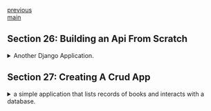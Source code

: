 <!--
// cSpell:ignore pythonanywhere Postgre pypyodbc venv startproject asgi wsgi startapp djangorestframework psycopg2 countriesdb makemigrations sqlmigrate showmigrations serializers runserver createsuperuser name_icontains arser urlpatterns startsalt endsalt puml messagebox textvariable mainloop pady padx columnspan yview yscrollcommand sqlserver fetchall showinfo curselction askokcancel
-->

[previous](section_23_25_git_django.md)\
[main](../README.md)

## Section 26: Building an Api From Scratch

<details>
<summary>
Another Django Application. 
</summary>

### What is an API

Api Application programing interface, a set of specification for how programs interact with one another.

### Creating and activating a virtual environment

another case where we need a virtual environment.

```sh
mkdir project
python -m venv env_name
env_name\scripts\activate.sh

deactivate
```

### Installing Django and Django REST Framework

while we are inside the virtual environment.
(only works for me when i am in the windows console, not even powershell)

```sh
python -m pip install django
python -m django --version
python -m pip install djangorestframework
```

### Creating a new Django project and app

```sh
django-admin.py startproject worldCountries .
ls worldCountries
python manage.py startapp countries
ls countries
```

the project folder has:

- manage.py
- asgi.py
- settings.py
- urls.py
- wsgi.py

the app folder has

- migration folder
- python init file
- admin.py
- models.py
- tests.py
- views.py

### Register app with Django

we go to the settings.py file and we add the apps we installed to the **INSTALLED_APPS** list in the file.

we also add something to the middleware lists

### installing PostgreSQL Database Server

going to [postgresql website](https://www.postgresql.org/) and downloading the file

(or using a [docker](https://hub.docker.com/_/postgres))

we need to decide on a password and a port to use.

```sh
docker container run --name some-postgres -e POSTGRES_PASSWORD=<password> -d postgres
```

### Django and PostgreSQL Database Setup

we need the postgres installed, a running database, and the **Psycopg2** package installed. we need to configure the database setting inside the **settings.py** file of our project.

inside postgreSQL

- create new data

```sh
python -m pip instal psycopg2
```

setting.py file. before:

```py
DATABASES = {
    'default': {
        'ENGINE':'django.db.backends.sqlite',
        'NAME': os.path.join(BASE_DIR,'dn.sqlite3'),
    }
}
```

setting.py file. after:

```py
DATABASES = {
    'default': {
        'ENGINE':'django.db.backends.postgresql',
        'NAME': 'countriesdb',
        'USER': 'postgres'
        'PASSWORD': #some password
        'HOST': '127.0.0.1',
        'PORT': '5432'
    }
}
```

### Running Initial Migration

a migration is how we update the schema from the python class into the database. this can be adding a field, adding or deleting models, etc.\
A model is a class that represents a table or a collection in the database, so migrations are records of changes to the database based on changes to the python model. the migrations files are stored in the "migrations" folder of the app.

commands

- migrate - apply and un-apply migrations.
- makemigrations - create migration.
- sqlmigrate - display sql statement for the migration
- showmigrations - list project migrations and their status

```sh
venv\scripts\activate
python manage.py migrate #run migrations
python manage.py showmigrations
```

the initial migration creates the following tables:

- auth_group
- auth_group_permissions
- auth_permissions
- auth_user
- auth_user_groups
- auth_user_groups_permissions
- django_admin_log
- django_content_type
- django_migrations
- django_session

### Creating a Django Model

a model is a class that represents a table or collections.

we open the "models.py" file and create a class the derives from the Model class. we then add attributes to the class that represent sql attributes.

the primary key is added automatically and is called "Id". we also add an inner class to control the ordering for how the table is shown.

```py
from django.db import models

class Countries(models.Model):
    name = models.CharField(max_length=50, blank=False, default='')
    capital = models.CharField(max_length=50, blank=False, default='')

    class Meta:
        ordering = ("id",)
```

### Creating and Applying New Migration

we want to push the changes from the python model into the database.

```sh
python manage.py makemigrations <migration_name>
python manage.py showmigrations
python manage.py migrate <migration_name>
```

a new file is created inside the migrations folder, which defines the model and the operations on it, in this case, creating the model itself with the correct fields.

### Creating a Serializer Class

> A QuerySet represents a collection of objects from your database.\
> It can have zero, one or many **filters**. Filters narrow don the query result based on the given parameters.\
> in SQL terms, a QuerySet equates to a **SELECT** statement, and a filter is a limiting clause such as **WHERE** or **LIMIT**.

A serializer allow us to convert data from our class into a format such as json, xml or yaml files, which can be transferred over the network or stored.

we crate a "serializers.py" file in our project folder. the base class of ModelSerializer populates the field and creates validators.

```py
from rest_framework import serializers
from countries.models import Countries

class CountriesSerializers(serializers.ModelSerializer):

    class Meta:
        model=Countries
        fields = ('id','name','capital')
```

### Starting and stopping Django Development Server

django has light-weight development server that we can use to test our website.

the server has a hot-reload functionality, so if we make changes to our code, it restarts itself to include them

```py
python manage.py runserver 8080
```

### Creating a Superuser Account

each django website has an administrative zone, which we got to by going to the website url and adding '/admin' to the address line. we need to log-in with a super user, so we first create one.

```sh
python manage.py createsuperuser
#name
#email
#password
```

now we can access the administrative zone and we can view the users and permissions and eventually manage the apps attached to it.

### Creating Views

a view takes a web request and returns a response or do an action. this can mean performing an operation or returning (rendering) an html response.

django has two types of views

- function based views (FBV)
- class based view (CBV)

the views reside inside the "views.py" file.

we have some imports, and we make use of a decorator to take both the 'GET' and 'POST' requests.

```py
from django.shortcuts import render
from django.http.response import JsonResponse
from rest_framework import status
from rest_framework.decorators import api_view
from rest_framework.parsers import JSONParser

from countries.models import Countries
from countries.serializers import CountriesSerializer

@api_view(['GET','POST'])
def countries_list(request):
    if request.method == 'GET':
        countries = Countries.objects.all()

        name = request.GET.get('name',None)
        if name is not None:
            countries = countries.filter(name_icontains=name) #filter

        countries_serializer = CountriesSerializer(countries,many=True)
        return JsonResponse(countries_serializer.data, safe=False) #default status code is 200
        #safe = False for objects serialization

    elif request.method == 'POST':
        countries_data = JSONParser().parse(request)
        countries_serializer = CountriesSerializer(data = countries_data)

        if countries_serializer.is_valid():
            countries_serializer.save()
            return JsonResponse(countries_serializer.data, status=status.HTTP_201_CREATED)

        return JsonResponse(countries_serializer.errors, status=status.HTTP_400_BAD_REQUEST)

@api_view(['GET','PUT','DELETE'])
def countries_detail(request, pk): #pk is primary key
    try:
        countries = Countries.objects.get(pk=pk)
    except Countries.DoesNotExist:
        return JsonResponse({'message': "The country doesn't exist"},status=status.HTTP_404_NOT_FOUND)

    if request.method == 'GET':
        countries_serializer=CountriesSerializer(countries)
        return JsonResponse(countries_serializer.data)

    elif request.method == 'PUT':
        countries_data = JSONParser().parse(request)
        countries_serializer = CountriesSerializer(countries,data = countries_data)

        if countries_serializer.is_valid():
            countries_serializer.save()
            return JsonResponse(countries_serializer.data)

        return JsonResponse(countries_serializer.errors, status=status.HTTP_400_BAD_REQUEST)

    elif request.method == 'DELETE':
        countries.delete()
        return JsonResponse({'message': "The country was deleted successfully"},status=status.HTTP_204_NO_CONTENT)

```

### Mapping Views to URL

now that we created the views, we want to map the view functions to a url. so that accessing the URL triggers the specified view.

| Url                 | Method         | View function          |
| ------------------- | -------------- | ---------------------- |
| "/api/countries"    | GET,POST       | views.countries_list   |
| "/api/countries/id" | GET,PUT,DELETE | views.countries.detail |
| "/admin"            | GET            | admin.site.urls        |

this is done in the url configuration file "urls.py"

here we use some regex, the `r` prefix to the string means we use a raw-string, so we won't take into account python escape characters and so on. (so we don't need to escape the slashes)

- `^` - start of line
- `$` - end of line
- `+` - one or more of the previous token
- `[0-9]` - match any digit, similar to `\d`
- `(?P<pk>)` - capture group named pk

```py
from .django.urls import path
from countries import views

urlpatterns = [
    url(r'^api/countries$',views.countries_list),
    url(r'^api/countries/(?P<pk>[0-9]+)$',views.countries_detail),
]
```

we need to match the project urls to the the app urls, so we go to the main "urls.py" file.

```py
from django.contrib import admin
from django.urls import path
from django.conf.urls import url, include

urlpatterns= [
    path('admin/', admin.site.urls),
    url(r'^',include('countries.urls'))
]
```

### Register Model with Admin Site

```sh
python manage.py runserver
```

we go to the site, enter the user name and account.

and now we want to register the countries model.

inside the apps "admin.py" file

```py
from django.contrib import admin
from .models import Countries

admin.site.register(Countries)
```

we will see the changes in the admin site, and now we see the model.

### Creating Model Objects

model objects are records in the table, so from the admin zone,we can press 'add' to add a country. we get some fields to fill up with records. the name of the countries aren't showing so we need to update our model class with the string representation function.

```py
from django.db import models

class Countries(models.Model):
    name = models.CharField(max_length=50, blank=False, default='')
    capital = models.CharField(max_length=50, blank=False, default='')

    def __str__(self):
        return self.name

    class Meta:
        ordering = ("id",)
```

now we see the countries and not just 'object(1)', we can edit each object and see the history of each record.

### Testing API with Postman

[Postman](www.postman.com) is an api client that allows to send API requests, we can use it to experiment and test our apis. we can save our requests, share them and so on.

to create a country, we add a url, choose the POST method, and switch to the "Body" tab, choose "Json" and insert the object to the body.

```json
{
  "name": "Denmark",
  "capital": "Copenhagen"
}
```

we can do Get for all objects, get a country by id, update the data with PUT or remove it with the DELETE method.

</details>

## Section 27: Creating A Crud App

<details>
<summary>
a simple application that lists records of books and interacts with a database.
</summary>

### What is CRUD

CRUD - create, read, update, delete.\
the four basic operations that we perform on a database. creating records, reading them, updating them and removing them.

we will have python application that interacts with the database.

### Application Design and Sketch

a mockup of how the app will look:

- fields for input
- a button to add
- listbox area of all the records
- buttons:
  - view
  - clear
  - exit
  - modify
  - delete

```puml
@startsalt
title My Books Application
{
{
book title<&book>:|"title"|author:|"author"|isbn:|"isbn"|\t|[add]
}
{SI
   book1
   book2
   "\t\t\t\t\t\t\t"
}
{
[view]|[clear]|[exit]|[modify]|[delete]
}
}

@endsalt
```

### Creating app GUI:

we start with the gui side of our code. we go back to the Tkinter module with the widgets

the most basic way to start is to create a Tk object and start running.

```py
from tkinter import Tk

root = Tk()
root.mainloop()
```

next we want to add a title to the application window, add background color and define a set size for it and stop the user from changing the size

```py
root = Tk()
root.title("app title!")
root.configure(background="light green") #bg
root.geometry("850x500")
root.resizable(width=False,height=False)
root.mainloop()
```

next we want to add the Labels in the correct places according to the grid, add the variables to store user inputs, and add the Entry widgets that the user writes to.

```py
title_label =ttk.Label(root, text="Title", background="light green", font = ("TKDfaultFont",16))
title_label.grid(row=0, column=0, sticky=tkinter.W)
title_text = StringVar()
title_entry =ttk.Entry(root, width=24, textvariable=title_text)
title_entry.grid(row=0, column=1,stick=W)
```

now we add buttons, a list box with a scroll bar and we set them on the window grid.

```py
#button
add_btn = Button(root, text="Add Book", bg="blue", fg="white",font="helvetica 10 bold", command="")
add_btn.grid(row=0, column=6, sticky=W)

#listbox
list_box = Listbox(root, height=16,width=40,font="helvetica 13",bg="light blue")
list_box.grid(row=3,column=1,columnspan=14,sticky=W+E, pady=40,padx=15)

scroll_bar = Scrollbar(root)
scroll_bar.grid(row=1,column=8,rowspan=14, sticky=W)
list_box.configure(yscrollcommand=scroll_bar.set)
scroll_bar.configure(command=list_box.yview)
```

we'll add more buttons now, they still don't have any actions attached to them.

- modify record
- delete record
- clear screen
- exit program
- view all

### What is SQL Server

SQL-server is a relational database management system by microsoft. it can be run on a dedicated machine or locally.

it uses a special flavour of sql called transactional-sql, or T-SQL

[dockerHub sql](https://hub.docker.com/_/mysql), [dockerHub admirer](https://hub.docker.com/_/adminer)

### SQL Server Editions

- enterprise
- standard
- web
- developer
- express

SSMS- sql server management studio, an IDE for connecting a working with the sql server.

(i will use the admirer container instead)

**(for the future, i'll need to create the environment variables files:
MYSQL_ROOT_PASSWORD:
MYSQL_DATABASE: books
)**

### Creating a Database and Table

after we managed to get the sql server running an we are connected to it via the UI, we can create the database and the tables.

we will use the SSMS

```sql
CREATE DATABASE books_db;

USE books_db;
-- CREATE TABLE books(id int PRIMARY KEY IDENTITY(1,1),Title VARCHAR(255), Author VARCHAR(255),ISBN int);
CREATE TABLE books(id int PRIMARY KEY NOT NULL AUTO_INCREMENT ,Title VARCHAR(255), Author VARCHAR(255),ISBN int);
```

### Creating a Database Configuration File

we want a configuration file to connect to the database.

- driver
- server
- database
- username
- password

we keep those in a different file, and we import them as a module.

so we create a python file "sqlserver-config.py" (not in repository)

```py
dbConfig= {
    'driver': 'SQL Server',
    'server':'',
    'Database':'books_db',
    'username':'root',
    'password': #update
}
```

### Create a virtual environment and install pypyodbc

we create a virtual environment and install the **pypyodbc** module. this module interacts with databases.

```sh
python -m venv venv
venv\scripts\activate
python -m pip install pypyodbc
```

### Connect Python File to Database

we first import our configuration file into the python file

```py
from sql_config import dbConfig
import pypyodbc as pyo

con = pypyodbc.connect(**dbConfig) #pass all contents as parameters
print(con)
```

### Create a Cursor Object

a cursor object is an object that interacts with the sql database and executes commands. we create it from the pypyodbc connection object, with the `.cursor()` method. the cursor is bound to the database connection and the session.

```py
con = pypyodbc.connect(**dbConfig) #pass all contents as parameters
print(con)
cursor = con.cursor()
```

### Create a Class and Methods

we define a class with a constructor and destructor and other methods (the CRUD operations):

- view
- insert
- update
- delete

```py
class BooksDb:
    def __init__(self):
        self.con = pypyodbc.connect(**dbConfig)
        self.cursor = con.cursor()
        print("You have connected to the database")
        print(con)

    def __del__(self): #destructor
        self.con.close()

    def view(self):
        self.cursor.execute("SELECT * FROM books")
        rows = self.cursor.fetchall()
        return rows

    def insert(self, title, author, isbn):
        sql = ("INSERT INTO books(title, author, isbn) VALUES (?,?,?)")
        values=[title, author, isbn]
        self.cursor.execute(sql, values)
        self.con.commit()
        messagebox.showinfo(title="Books Database", message = "New book added to database")

    def update(self,id, title, author, isbn):
        sql = ("UPDATE books SET title = ? , author = ?, isbn = ? WHERE id = ?")
        values=[id,title, author, isbn]
        self.cursor.execute(sql, values)
        self.con.commit()
        messagebox.showinfo(title="Books Database", message = "Book updated")

    def delete(self, id):
        sql = ("DELETE FROM books WHERE id = ?")
        values=[id]
        self.cursor.execute(sql, values)
        self.con.commit()
        messagebox.showinfo(title="Books Database", message = "Book deleted")
```

### Create function for selected row

capturing the selection row event, this will happen outside the class.

```py
db = BooksDb()

def get_selected_row(event):
    global selected_tuple # reference a global variable
    index = list_bx.curselction()[0]
    selected_tuple = list_bx.get(index)
    title_entry.delete(0,'end') #clear
    title_entry.insert('end',selected_tuple[1]) #populate
    author_entry.delete(0,'end') #clear
    author_entry.insert('end',selected_tuple[2]) #populate
    isbn_entry.delete(0,'end') #clear
    isbn_entry.insert('end',selected_tuple[3]) #populate
```

### Interacting Function

- view_records
- add_book
- delete_records
- clear_screen
- update_records
- on_closing

```py
def view_records():
    list_bx.delete(0,'end')
    for row in db.view():
        list_bx.insert('end',row)

def add_book():
    db.insert(title_text.get(), author_text.get(), isbn_text.get())
    list_bx.delete(0,'end')
    list_bx.insert('end',(title_text.get(), author_text.get(), isbn_text.get()))
    title_entry.delete(0,'end')
    author_entry.delete(0,'end')
    isbn_entry.delete(0,'end')
    con.commit()

def delete_records():
    db.delete(selected_tuple[0])
    con.commit()

def clear_screen():
    list_bx.delete(0,'end')
    title_entry.delete(0,'end')
    author_entry.delete(0,'end')
    isbn_entry.delete(0,'end')

def update_records():
    db.update(selected_tuple[0],title_text.get(), author_text.get(),isbn_text.get())
    title_entry.delete(0,'end')
    author_entry.delete(0,'end')
    isbn_entry.delete(0,'end')
    con.commit()

def on_closing():
    dd= db
    if messagebox.askokcancel("Quit", "Do you want to quit?"):
        root.destroy()
        del dd

```

### Activate Button Widgets

wiring, connecting the actions to the buttons. we search for the places where we created the button, and we replace the empty string commands with the function.

```py
btn = tkinter.Button(app,
                        text="btn text",
                        bg="blue",
                        fg="white",
                        font="helvetica 10 bold",
                        command=action) #replace action with the function
```

we also need to connect the list box and bind it to the selection method

```py
list_bx.bind('<<ListboxSelect>>',get_selected_row) #event, function
```

### App and Database Interaction

interaction between the database and the python program.

**I Couldn't get this to work**

<details>

[next](section_28_29_data_science_machine_learning.md)
